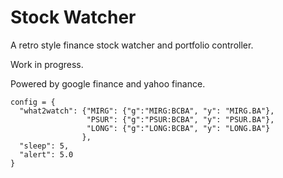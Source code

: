 # Stock Watcher

A retro style finance stock watcher and portfolio controller.

Work in progress.

Powered by google finance and yahoo finance.

```
config = {
  "what2watch": {"MIRG": {"g":"MIRG:BCBA", "y": "MIRG.BA"},
                 "PSUR": {"g":"PSUR:BCBA", "y": "PSUR.BA"},
                 "LONG": {"g":"LONG:BCBA", "y": "LONG.BA"}
                },
  "sleep": 5,
  "alert": 5.0
}
```
